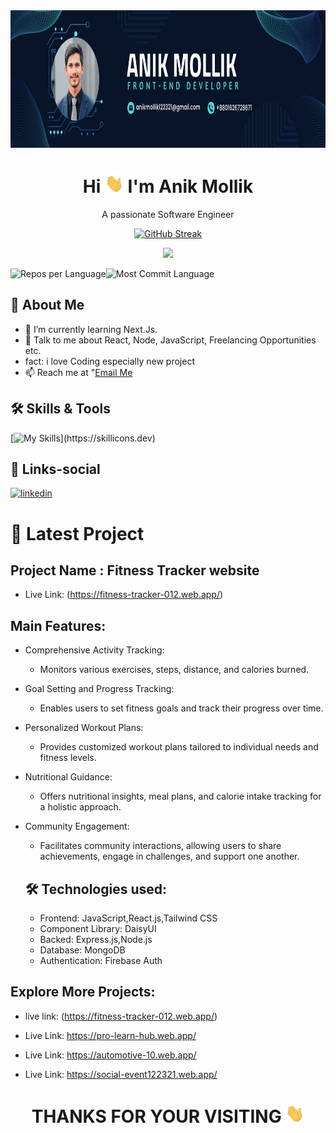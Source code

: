 <div align="center">
 <img src="./image/banner.png" alt="Cover Photo" width="100%" height="220px">

# Hi <img src="hi.gif" alt="Cover Photo" width="30" height="30px"> I'm Anik Mollik
A passionate Software Engineer

[![GitHub Streak](https://github-readme-streak-stats.herokuapp.com?user=anikmk&theme=ocean-dark)](https://git.io/streak-stats)

![](http://github-profile-summary-cards.vercel.app/api/cards/profile-details?username=anikmk&theme=ocean_dark)

<div style="display:flex">
  <img src="http://github-profile-summary-cards.vercel.app/api/cards/most-commit-language?username=anikmk&theme=ocean_dark" alt="Repos per Language" style="">
  <img src="http://github-profile-summary-cards.vercel.app/api/cards/stats?username=anikmk&theme=ocean_dark" alt="Most Commit Language" style="">
</div>

</div>

## 🚀 About Me
- 🌱 I’m currently learning Next.Js.
- 💬 Talk to me about React, Node, JavaScript, Freelancing Opportunities etc.
- fact: i love Coding especially new project 
- 📫 Reach me at "[Email Me](mailto:anikmollik122321@gmail.com)


## 🛠 Skills & Tools

[![My Skills](https://skillicons.dev/icons?i=js,react,nodejs,express,nextjs,mongodb,firebase,html,css,bootstrap,tailwind,figma,photoshop,)](https://skillicons.dev)


## 🔗 Links-social

[![linkedin](https://img.shields.io/badge/linkedin-0A66C2?style=for-the-badge&logo=linkedin&logoColor=white)](https://www.linkedin.com/in/anik-mollik-5bb195252/)

# 🔗 Latest Project
## Project Name : Fitness Tracker website
- Live Link: (https://fitness-tracker-012.web.app/)

## Main Features:

- Comprehensive Activity Tracking:
  - Monitors various exercises, steps, distance, and calories burned.
- Goal Setting and Progress Tracking:
  - Enables users to set fitness goals and track their progress over time.
- Personalized Workout Plans:
  - Provides customized workout plans tailored to individual needs and fitness levels.
- Nutritional Guidance:
  - Offers nutritional insights, meal plans, and calorie intake tracking for a holistic approach.
- Community Engagement:
  - Facilitates community interactions, allowing users to share achievements, engage in challenges, and support one another.

  ## 🛠 Technologies used: 
  - Frontend: JavaScript,React.js,Tailwind CSS
  - Component Library: DaisyUI
  - Backed: Express.js,Node.js
  - Database: MongoDB
  - Authentication: Firebase Auth
## Explore More Projects:
- live link: (https://fitness-tracker-012.web.app/)

- Live Link: https://pro-learn-hub.web.app/
- Live Link: https://automotive-10.web.app/
- Live Link: https://social-event122321.web.app/

# 
 <h1 align="center">THANKS FOR YOUR VISITING 
 <img src="hi.gif" alt="Cover Photo" width="30" height="30px">
 </h1> 